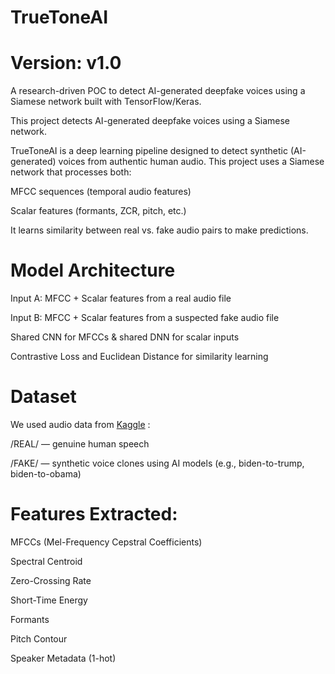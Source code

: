 # TrueToneAI
# Version: v1.0 
A research-driven POC to detect AI-generated deepfake voices using a Siamese network built with TensorFlow/Keras.

This project detects AI-generated deepfake voices using a Siamese network.

TrueToneAI is a deep learning pipeline designed to detect synthetic (AI-generated) voices from authentic human audio. This project uses a Siamese network that processes both:

MFCC sequences (temporal audio features)

Scalar features (formants, ZCR, pitch, etc.)

It learns similarity between real vs. fake audio pairs to make predictions.

# Model Architecture
Input A: MFCC + Scalar features from a real audio file

Input B: MFCC + Scalar features from a suspected fake audio file

Shared CNN for MFCCs & shared DNN for scalar inputs

Contrastive Loss and Euclidean Distance for similarity learning

# Dataset
We used audio data from [Kaggle](https://www.kaggle.com/datasets/birdy654/deep-voice-deepfake-voice-recognition) :

/REAL/ — genuine human speech

/FAKE/ — synthetic voice clones using AI models (e.g., biden-to-trump, biden-to-obama)

# Features Extracted:
MFCCs (Mel-Frequency Cepstral Coefficients)

Spectral Centroid

Zero-Crossing Rate

Short-Time Energy

Formants

Pitch Contour

Speaker Metadata (1-hot)
